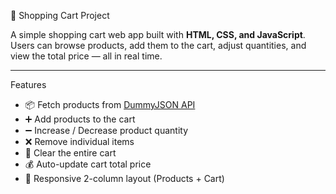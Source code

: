 🛒 Shopping Cart Project

A simple shopping cart web app built with **HTML, CSS, and JavaScript**.  
Users can browse products, add them to the cart, adjust quantities, and view the total price — all in real time.

---

 Features
- 📦 Fetch products from [DummyJSON API](https://dummyjson.com/products)  
- ➕ Add products to the cart  
- ➖ Increase / Decrease product quantity  
- ❌ Remove individual items  
- 🧹 Clear the entire cart  
- 💰 Auto-update cart total price  
- 🎨 Responsive 2-column layout (Products + Cart)  
